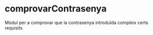 # comprovarContrasenya
Mòdul per a comprovar que la contrasenya introduïda compleix certs requisits
